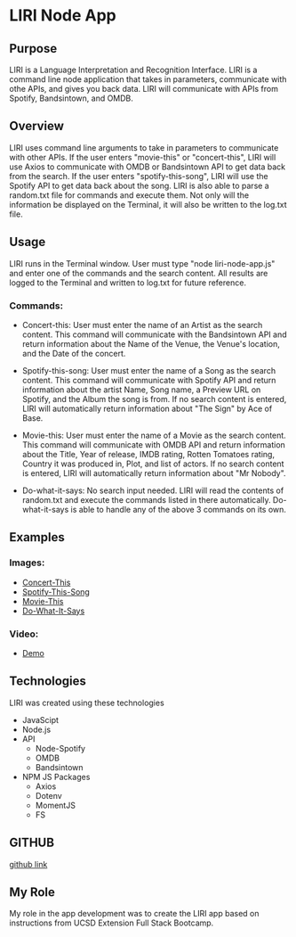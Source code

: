 # LIRI Node App
## Purpose
LIRI is a Language Interpretation and Recognition Interface. LIRI is a command line node application that takes in parameters, communicate with othe APIs, and gives you back data. LIRI will communicate with APIs from Spotify, Bandsintown, and OMDB. 

## Overview
LIRI uses command line arguments to take in parameters to communicate with other APIs. If the user enters "movie-this" or "concert-this", LIRI will use Axios to communicate with OMDB or Bandsintown API to get data back from the search. If the user enters "spotify-this-song", LIRI will use the Spotify API to get data back about the song. LIRI is also able to parse a random.txt file for commands and execute them. Not only will the information be displayed on the Terminal, it will also be written to the log.txt file. 

## Usage
LIRI runs in the Terminal window. User must type "node liri-node-app.js" and enter one of the commands and the search content. All results are logged to the Terminal and written to log.txt for future reference.

### Commands:
* Concert-this: User must enter the name of an Artist as the search content. This command will communicate with the Bandsintown API and return information about the Name of the Venue, the Venue's location, and the Date of the concert. 

* Spotify-this-song: User must enter the name of a Song as the search content. This command will communicate with Spotify API and return information about the artist Name, Song name, a Preview URL on Spotify, and the Album the song is from. If no search content is entered, LIRI will automatically return information about "The Sign" by Ace of Base.

* Movie-this: User must enter the name of a Movie as the search content. This command will communicate with OMDB API and return information about the Title, Year of release, IMDB rating, Rotten Tomatoes rating, Country it was produced in, Plot, and list of actors. If no search content is entered, LIRI will automatically return information about "Mr Nobody".

* Do-what-it-says: No search input needed. LIRI will read the contents of random.txt and execute the commands listed in there automatically. Do-what-it-says is able to handle any of the above 3 commands on its own. 

## Examples
### Images:
* [Concert-This](https://github.com/saronnhong/liri-node-app/blob/master/assets/images/Concert-This.png)
* [Spotify-This-Song](https://github.com/saronnhong/liri-node-app/blob/master/assets/images/Spotify-This-Song.png)
* [Movie-This](https://github.com/saronnhong/liri-node-app/blob/master/assets/images/Movie-This.png)
* [Do-What-It-Says](https://github.com/saronnhong/liri-node-app/blob/master/assets/images/Do-What-It-Says.png)

### Video:
* [Demo](https://github.com/saronnhong/liri-node-app/blob/master/assets/images/Liri_demo_video.mov)

## Technologies
LIRI was created using these technologies
* JavaScipt
* Node.js
* API
    * Node-Spotify
    * OMDB
    * Bandsintown
* NPM JS Packages
    * Axios
    * Dotenv
    * MomentJS
    * FS

## GITHUB
[github link](https://github.com/saronnhong/liri-node-app)

## My Role
My role in the app development was to create the LIRI app based on instructions from UCSD Extension Full Stack Bootcamp.